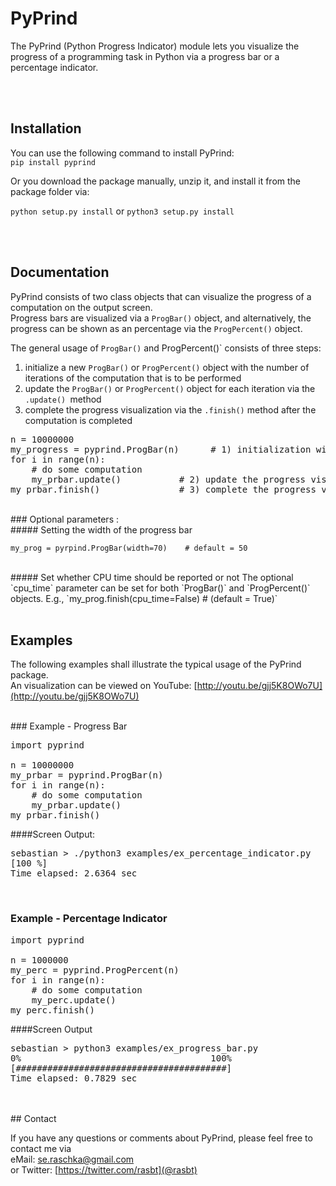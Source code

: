 # PyPrind
The PyPrind (Python Progress Indicator) module lets you visualize the progress of a programming task in Python via a progress bar or a percentage indicator.


<br>
<br>


## Installation
You can use the following command to install PyPrind:  
`pip install pyprind`

Or you download the package manually, unzip it, and install it from the package folder via:

`python setup.py install`
or
`python3 setup.py install`

<br>
<br>

## Documentation

PyPrind consists of two class objects that can visualize the progress of a computation on the output screen.  
Progress bars are visualized via  a `ProgBar()` object, and alternatively, the progress can be shown as an percentage via the `ProgPercent()` object.  

The general usage of `ProgBar()` and ProgPercent()` consists of three steps:

1) initialize a new `ProgBar()` or `ProgPercent()` object with the number of iterations of the computation that is to be performed  
2) update the `ProgBar()` or `ProgPercent()`  object for each iteration via the `.update() `method  
3) complete the progress visualization via the `.finish()` method after the computation is completed  

<pre>
n = 10000000
my_progress = pyprind.ProgBar(n)      # 1) initialization with number of iterations
for i in range(n):	
    # do some computation
    my_prbar.update()           # 2) update the progress visualization
my_prbar.finish()               # 3) complete the progress visualization
</pre>

<br>
### Optional parameters :
<br>
##### Setting the width of the progress bar

`my_prog = pyrpind.ProgBar(width=70)	# default = 50`

<br>
##### Set whether CPU time should be reported or not 
The optional `cpu_time` parameter can be set for both `ProgBar()` and `ProgPercent()` objects.  
E.g.,   
`my_prog.finish(cpu_time=False) # (default = True)`

<br>
<br>

## Examples

The following examples shall illustrate the typical usage of the PyPrind package.  
An visualization can be viewed on YouTube: [http://youtu.be/gjj5K8OWo7U](http://youtu.be/gjj5K8OWo7U)

<br>
### Example - Progress Bar

<pre>import pyprind

n = 10000000
my_prbar = pyprind.ProgBar(n)
for i in range(n):
    # do some computation
    my_prbar.update()
my_prbar.finish() </pre>

####Screen Output:

<pre>sebastian > ./python3 examples/ex_percentage_indicator.py 
[100 %]
Time elapsed: 2.6364 sec
</pre>

<br>

### Example - Percentage Indicator  
<pre>import pyprind

n = 1000000
my_perc = pyprind.ProgPercent(n)
for i in range(n):
    # do some computation
    my_perc.update()
my_perc.finish() </pre>

####Screen Output

<pre>sebastian > python3 examples/ex_progress_bar.py 
0%                                    100%
[########################################]
Time elapsed: 0.7829 sec
</pre>
 
<br>
<br>
## Contact

If you have any questions or comments about PyPrind, please feel free to contact me via  
eMail: [se.raschka@gmail.com](mailto:se.raschka@gmail.com)  
or Twitter: [https://twitter.com/rasbt](@rasbt)